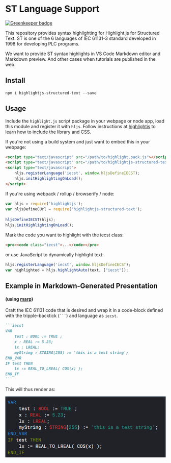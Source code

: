 # ST Language Support

[![Greenkeeper badge](https://badges.greenkeeper.io/highlightjs/highlightjs-structured-text.svg)](https://greenkeeper.io/)

This repository provides syntax highlighting for Highlight.js for Structured Text. ST is one of the 6 languages of IEC 61131-3 standard developed in 1998 for developing PLC programs.

We want to provide ST syntax highlights in VS Code Markdown editor and Markdown preview. And other cases when tutorials are published in the web.

## Install

    npm i highlightjs-structured-text --save

## Usage

Include the `highlight.js` script package in your webpage or node app, load this module and register it with `hljs`. Follow instructions at [highlightjs](https://highlightjs.org/) to learn how to include the library and CSS.

If you're not using a build system and just want to embed this in your webpage:

```html
<script type="text/javascript" src="/path/to/highlight.pack.js"></script>
<script type="text/javascript" src="/path/to/highlightjs-structured-text/iecst.js"></script>
<script type="text/javascript">
    hljs.registerLanguage('iecst', window.hljsDefineIECST);
    hljs.initHighlightingOnLoad();
</script>
```

If you're using webpack / rollup / browserify / node:

```javascript
var hljs = require('highlightjs');
var hljsDefineCUrl = require('highlightjs-structured-text');

hljsDefineIECST(hljs);
hljs.initHighlightingOnLoad();
```

Mark the code you want to highlight with the iecst class:

```html
<pre><code class="iecst">...</code></pre>
```

or use JavaScript to dynamically highlight text:

```javascript
hljs.registerLanguage('iecst', window.hljsDefineIECST);
var highlighted = hljs.highlightAuto(text, ["iecst"]);
```

## Example in Markdown-Generated Presentation
#### (using [marp](https://marp.app/))

Craft the IEC 61131 code that is desired and wrap it in a code-block defined with the tripple-backtick (`` ``` ``) and language as `iecst`.

````markdown
```iecst
VAR
    test : BOOL := TRUE ;
    x : REAL := 5.23;
    lx : LREAL;
    myString : STRING(255) := 'this is a test string';
END_VAR
IF test THEN
    lx := REAL_TO_LREAL( COS(x) );
END_IF
```
````

This will thus render as:

![IEC 61131-3 Example](./61131example.png)
